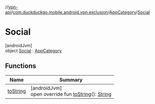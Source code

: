 //[vpn-api](../../../../index.md)/[com.duckduckgo.mobile.android.vpn.exclusion](../../index.md)/[AppCategory](../index.md)/[Social](index.md)

# Social

[androidJvm]\
object [Social](index.md) : [AppCategory](../index.md)

## Functions

| Name | Summary |
|---|---|
| [toString](to-string.md) | [androidJvm]<br>open override fun [toString](to-string.md)(): [String](https://kotlinlang.org/api/latest/jvm/stdlib/kotlin/-string/index.html) |

